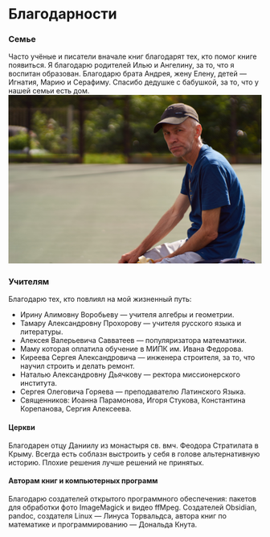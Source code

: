 # Благодарности

### Семье
Часто учёные и писатели вначале книг благодарят тех, кто помог книге появиться. Я благодарю  родителей Илью и Ангелину, за то, что я воспитан образован. Благодарю брата Андрея, жену Елену, детей — Игнатия, Марию и Серафиму. Спасибо дедушке с бабушкой, за то, что у нашей семьи есть дом.
![Фото отца|100px](father.jpg)


### Учителям
Благодарю тех, кто повлиял на мой жизненный путь:
- Ирину Алимовну Воробьеву — учителя алгебры и геометрии. 
- Тамару Александровну Прохорову —  учителя русского языка и литературы. 
- Алексея Валерьевича Савватеев — популяризатора математики. 
- Маму которая оплатила обучение в МИПК им. Ивана Федорова. 
- Киреева Сергея Александровича — инженера строителя, за то, что научил строить и делать ремонт.
- Наталью Александровну Дьячкову — ректора миссионерского института. 
- Сергея Олеговича Горяева — преподавателю Латинского Языка.
- Священников: Иоанна Парамонова, Игоря Стукова, Константина Корепанова, Сергия Алексеева.


#### Церкви
Благодарен отцу Даниилу из монастыря св. вмч. Феодора Стратилата в Крыму. Всегда есть соблазн выстроить у себя в голове альтернативную историю. Плохие решения лучше решений не принятых.

#### Авторам книг и компьютерных программ
Благодарю создателей открытого программного обеспечения: пакетов для обработки фото ImageMagick и видео ffMpeg. Создателей Obsidian, pandoc, создателя Linux — Линуса Торвальдса, автора книг по математике и программированию — Дональда Кнута.